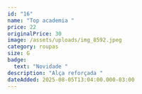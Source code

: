 ```yaml
---
id: "16"
name: "Top academia "
price: 22
originalPrice: 30
image: /assets/uploads/img_8592.jpeg
category: roupas
size: G
badge:
  text: "Novidade "
description: "Alça reforçada "
dateAdded: 2025-08-05T13:04:00.000-03:00
---
```

